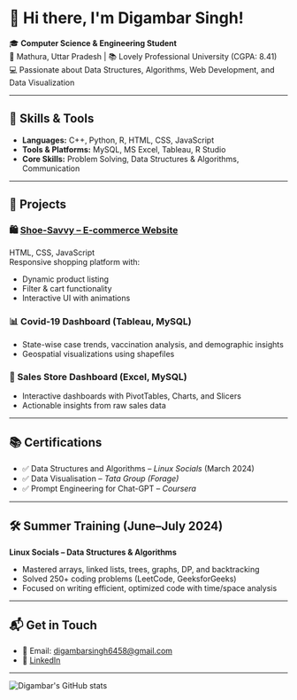 # 👋 Hi there, I'm Digambar Singh!

🎓 **Computer Science & Engineering Student**  
📍 Mathura, Uttar Pradesh | 📚 Lovely Professional University (CGPA: 8.41)  
💻 Passionate about Data Structures, Algorithms, Web Development, and Data Visualization

---

## 🔧 Skills & Tools

- **Languages:** C++, Python, R, HTML, CSS, JavaScript  
- **Tools & Platforms:** MySQL, MS Excel, Tableau, R Studio  
- **Core Skills:** Problem Solving, Data Structures & Algorithms, Communication

---

## 🚀 Projects

### 🛍️ [Shoe-Savvy – E-commerce Website](https://shoe-savvy-react.vercel.app/)
HTML, CSS, JavaScript  
Responsive shopping platform with:
- Dynamic product listing
- Filter & cart functionality
- Interactive UI with animations

### 📊 Covid-19 Dashboard (Tableau, MySQL)
- State-wise case trends, vaccination analysis, and demographic insights
- Geospatial visualizations using shapefiles

### 💼 Sales Store Dashboard (Excel, MySQL)
- Interactive dashboards with PivotTables, Charts, and Slicers
- Actionable insights from raw sales data

---

## 📚 Certifications

- ✅ Data Structures and Algorithms – *Linux Socials* (March 2024)  
- ✅ Data Visualisation – *Tata Group (Forage)*  
- ✅ Prompt Engineering for Chat-GPT – *Coursera*

---

## 🛠️ Summer Training (June–July 2024)
**Linux Socials – Data Structures & Algorithms**
- Mastered arrays, linked lists, trees, graphs, DP, and backtracking
- Solved 250+ coding problems (LeetCode, GeeksforGeeks)
- Focused on writing efficient, optimized code with time/space analysis

---

## 📬 Get in Touch

- 📧 Email: digambarsingh6458@gmail.com  
- 🔗 [LinkedIn](https://linkedin.com/in/digambarsingh1477)

---

![Digambar's GitHub stats](https://github-readme-stats.vercel.app/api?username=digambarsingh6458&show_icons=true&theme=radical)

<!-- Optional: add a visitor badge -->
<!-- ![Visitor Badge](https://komarev.com/ghpvc/?username=digambarsingh6458&style=flat-square) -->

